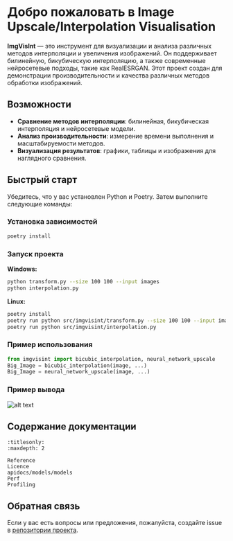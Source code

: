 # Добро пожаловать в Image Upscale/Interpolation Visualisation

**ImgVisInt** — это инструмент для визуализации и анализа различных методов интерполяции и увеличения изображений. Он поддерживает билинейную, бикубическую интерполяцию, а также современные нейросетевые подходы, такие как RealESRGAN. Этот проект создан для демонстрации производительности и качества различных методов обработки изображений.

## Возможности

- **Сравнение методов интерполяции**: билинейная, бикубическая интерполяция и нейросетевые модели.
- **Анализ производительности**: измерение времени выполнения и масштабируемости методов.
- **Визуализация результатов**: графики, таблицы и изображения для наглядного сравнения.

## Быстрый старт

Убедитесь, что у вас установлен Python и Poetry. Затем выполните следующие команды:

### Установка зависимостей

```bash
poetry install
```

### Запуск проекта

**Windows:**

```bash
python transform.py --size 100 100 --input images
python interpolation.py
```

**Linux:**

```bash
poetry install
poetry run python src/imgvisint/transform.py --size 100 100 --input images
poetry run python src/imgvisint/interpolation.py
```

### Пример использования

```python
from imgvisint import bicubic_interpolation, neural_network_upscale
Big_Image = bicubic_interpolation(image, ...)
Big_Image = neural_network_upscale(image, ...)
```

### Пример вывода

![alt text](https://sun9-42.userapi.com/impg/V4C16fI6WiLlIUe_f4NeBox44qA_70mNi9rceg/YlIBnjFEMUI.jpg?size=1400x700&quality=95&sign=fd6cb478dadda401087057ae503eebaf&type=album)

## Содержание документации

```{toctree}
:titlesonly:
:maxdepth: 2

Reference
Licence
apidocs/models/models
Perf
Profiling
```

## Обратная связь

Если у вас есть вопросы или предложения, пожалуйста, создайте issue в [репозитории проекта](https://github.com/Elisey-e/IIPT_Python_25spring).